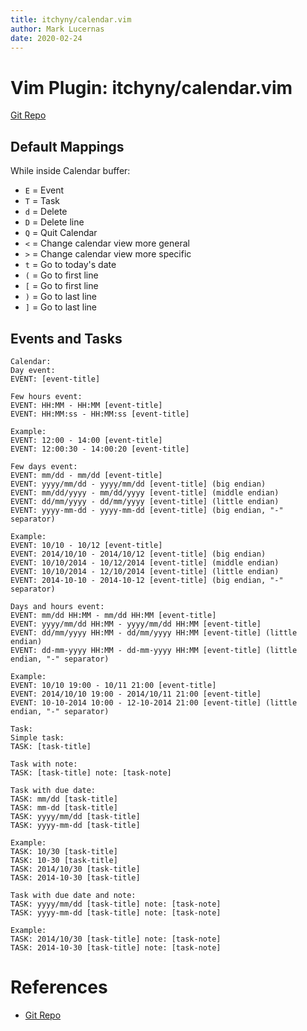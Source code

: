 ```yaml
---
title: itchyny/calendar.vim
author: Mark Lucernas
date: 2020-02-24
---
```


# Vim Plugin: itchyny/calendar.vim

[Git Repo](https://github.com/itchyny/calendar.vim)

## Default Mappings

While inside Calendar buffer:

  - `E` = Event
  - `T` = Task
  - `d` = Delete
  - `D` = Delete line
  - `Q` = Quit Calendar
  - `<` = Change calendar view more general
  - `>` = Change calendar view more specific
  - `t` = Go to today's date
  - `(` = Go to first line
  - `[` = Go to first line
  - `)` = Go to last line
  - `]` = Go to last line

## Events and Tasks

  ```
  Calendar:
  Day event:
  EVENT: [event-title]

  Few hours event:
  EVENT: HH:MM - HH:MM [event-title]
  EVENT: HH:MM:ss - HH:MM:ss [event-title]

  Example:
  EVENT: 12:00 - 14:00 [event-title]
  EVENT: 12:00:30 - 14:00:20 [event-title]

  Few days event:
  EVENT: mm/dd - mm/dd [event-title]
  EVENT: yyyy/mm/dd - yyyy/mm/dd [event-title] (big endian)
  EVENT: mm/dd/yyyy - mm/dd/yyyy [event-title] (middle endian)
  EVENT: dd/mm/yyyy - dd/mm/yyyy [event-title] (little endian)
  EVENT: yyyy-mm-dd - yyyy-mm-dd [event-title] (big endian, "-" separator)

  Example:
  EVENT: 10/10 - 10/12 [event-title]
  EVENT: 2014/10/10 - 2014/10/12 [event-title] (big endian)
  EVENT: 10/10/2014 - 10/12/2014 [event-title] (middle endian)
  EVENT: 10/10/2014 - 12/10/2014 [event-title] (little endian)
  EVENT: 2014-10-10 - 2014-10-12 [event-title] (big endian, "-" separator)

  Days and hours event:
  EVENT: mm/dd HH:MM - mm/dd HH:MM [event-title]
  EVENT: yyyy/mm/dd HH:MM - yyyy/mm/dd HH:MM [event-title]
  EVENT: dd/mm/yyyy HH:MM - dd/mm/yyyy HH:MM [event-title] (little endian)
  EVENT: dd-mm-yyyy HH:MM - dd-mm-yyyy HH:MM [event-title] (little endian, "-" separator)

  Example:
  EVENT: 10/10 19:00 - 10/11 21:00 [event-title]
  EVENT: 2014/10/10 19:00 - 2014/10/11 21:00 [event-title]
  EVENT: 10-10-2014 10:00 - 12-10-2014 21:00 [event-title] (little endian, "-" separator)

  Task:
  Simple task:
  TASK: [task-title]

  Task with note:
  TASK: [task-title] note: [task-note]

  Task with due date:
  TASK: mm/dd [task-title]
  TASK: mm-dd [task-title]
  TASK: yyyy/mm/dd [task-title]
  TASK: yyyy-mm-dd [task-title]

  Example:
  TASK: 10/30 [task-title]
  TASK: 10-30 [task-title]
  TASK: 2014/10/30 [task-title]
  TASK: 2014-10-30 [task-title]

  Task with due date and note:
  TASK: yyyy/mm/dd [task-title] note: [task-note]
  TASK: yyyy-mm-dd [task-title] note: [task-note]

  Example:
  TASK: 2014/10/30 [task-title] note: [task-note]
  TASK: 2014-10-30 [task-title] note: [task-note]
  ```

References
=====

  - [Git Repo](https://github.com/itchyny/calendar.vim)
